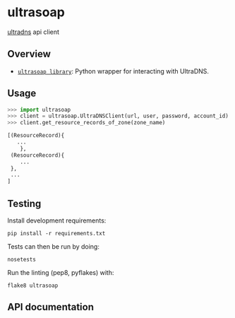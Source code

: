 # ultrasoap

[ultradns](https://www.ultradns.net) api client

## Overview

* [`ultrasoap library`](http://github.com/zoidbergwill/ultrasoap/ultrasoap/ultrasoap.py): Python wrapper for interacting with UltraDNS.

## Usage
```python
>>> import ultrasoap
>>> client = ultrasoap.UltraDNSClient(url, user, password, account_id)
>>> client.get_resource_records_of_zone(zone_name)

[(ResourceRecord){
   ...
    },
 (ResourceRecord){
    ...
 },
 ...
]
```


<!-- ## Documentation

[API Documentation](http://docs.yola.net/yodomains)
 -->
## Testing

Install development requirements:

    pip install -r requirements.txt

Tests can then be run by doing:

    nosetests

<!-- Integration tests are available, but are not run automatically. To run:

    nosetests tests.test_integration
 -->
Run the linting (pep8, pyflakes) with:

    flake8 ultrasoap

## API documentation

<!-- To generate the documentation:

    cd docs && PYTHONPATH=.. make singlehtml -->

